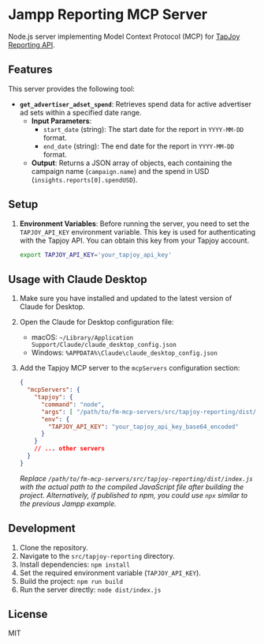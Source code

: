# Jampp Reporting MCP Server

Node.js server implementing Model Context Protocol (MCP) for [TapJoy Reporting API](https://api.tapjoy.com/graphql/docs/guide-getting_started).

## Features

This server provides the following tool:

*   **`get_advertiser_adset_spend`**: Retrieves spend data for active advertiser ad sets within a specified date range.
    *   **Input Parameters**:
        *   `start_date` (string): The start date for the report in `YYYY-MM-DD` format.
        *   `end_date` (string): The end date for the report in `YYYY-MM-DD` format.
    *   **Output**: Returns a JSON array of objects, each containing the campaign name (`campaign.name`) and the spend in USD (`insights.reports[0].spendUSD`).

## Setup

1.  **Environment Variables**: Before running the server, you need to set the `TAPJOY_API_KEY` environment variable. This key is used for authenticating with the Tapjoy API. You can obtain this key from your Tapjoy account.

    ```bash
    export TAPJOY_API_KEY='your_tapjoy_api_key'
    ```

## Usage with Claude Desktop

1.  Make sure you have installed and updated to the latest version of Claude for Desktop.
2.  Open the Claude for Desktop configuration file:
    *   macOS: `~/Library/Application Support/Claude/claude_desktop_config.json`
    *   Windows: `%APPDATA%\Claude\claude_desktop_config.json`
3.  Add the Tapjoy MCP server to the `mcpServers` configuration section:

    ```json
    {
      "mcpServers": {
        "tapjoy": {
          "command": "node",
          "args": [ "/path/to/fm-mcp-servers/src/tapjoy-reporting/dist/index.js" ], // Adjust path as needed
          "env": {
            "TAPJOY_API_KEY": "your_tapjoy_api_key_base64_encoded"
          }
        }
        // ... other servers
      }
    }
    ```
    *Replace `/path/to/fm-mcp-servers/src/tapjoy-reporting/dist/index.js` with the actual path to the compiled JavaScript file after building the project.*
    *Alternatively, if published to npm, you could use `npx` similar to the previous Jampp example.*

## Development

1.  Clone the repository.
2.  Navigate to the `src/tapjoy-reporting` directory.
3.  Install dependencies: `npm install`
4.  Set the required environment variable (`TAPJOY_API_KEY`).
5.  Build the project: `npm run build`
6.  Run the server directly: `node dist/index.js`

## License

MIT
